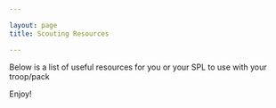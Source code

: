```yaml
---

layout: page
title: Scouting Resources

---
```


Below is a list of useful resources for you or your SPL to use with your troop/pack

Enjoy!
